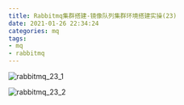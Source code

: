 ```yaml
---
title: Rabbitmq集群搭建-镜像队列集群环境搭建实操(23)
date: 2021-01-26 22:34:24
categories: mq
tags: 
- mq
- rabbitmq
---
```


![rabbitmq_23_1](https://gitee.com/littlefxc/oss/raw/master/images/rabbitmq_23_1.png)

![rabbitmq_23_2](https://gitee.com/littlefxc/oss/raw/master/images/rabbitmq_23_2.png)


